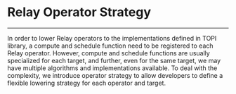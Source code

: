 # Relay Operator Strategy
-------------------------------
In order to lower Relay operators to the implementations defined in TOPI library, a compute and schedule function need to be registered to each Relay operator. However, compute and schedule functions are usually specialized for each target, and further, even for the same target, we may have multiple algorithms and implementations available. 
To deal with the complexity, we introduce operator strategy to allow developers to define a flexible lowering strategy for each operator and target.